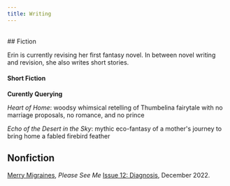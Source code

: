 ```yaml
---
title: Writing
---
```


<br>
## Fiction

Erin is currently revising her first fantasy novel. In between novel writing and revision, she also writes short stories.

#### Short Fiction

**Curently Querying**

_Heart of Home_: woodsy whimsical retelling of Thumbelina fairytale with no marriage proposals, no romance, and no prince

_Echo of the Desert in the Sky_: mythic eco-fantasy of a mother's journey to bring home a fabled firebird feather

## Nonfiction

[Merry Migraines](https://pleaseseeme.com/issue-12-diagnosis/nonfiction/merry-migraines-psm-12-cnf-erin-darrow/), _Please See Me_ [Issue 12: Diagnosis](https://pleaseseeme.com/), December 2022.
